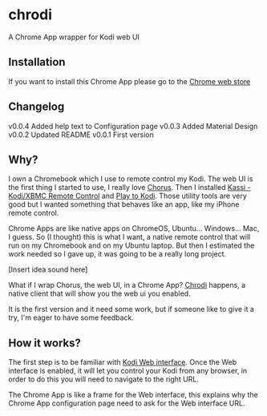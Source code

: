 # chrodi
A Chrome App wrapper for Kodi web UI

## Installation
If you want to install this Chrome App please go to the [Chrome web store](https://chrome.google.com/webstore/detail/kodi-chrome-app/dachpjcniijcophipfcedfiafioajkne)

## Changelog

v0.0.4 Added help text to Configuration page
v0.0.3 Added Material Design
v0.0.2 Updated README
v0.0.1 First version

## Why?

I own a Chromebook which I use to remote control my Kodi. The web UI is the first thing I started to use, I really love [Chorus](http://kodi.wiki/view/Add-on:Chorus). Then I installed [Kassi - Kodi/XBMC Remote Control](https://chrome.google.com/webstore/detail/kassi-kodixbmc-remote-con/jgannjdjlpnoibphpbmmfjkejcfhcmjp) and [Play to Kodi](https://chrome.google.com/webstore/detail/play-to-kodi/fncjhcjfnnooidlkijollckpakkebden). Those utility tools are very good but I wanted something that behaves like an app, like my iPhone remote control.

Chrome Apps are like native apps on ChromeOS, Ubuntu... Windows... Mac, I guess. So (I thought) this is what I want, a native remote control that will run on my Chromebook and on my Ubuntu laptop. But then I estimated the work needed so I gave up, it was going to be a really long project.

[Insert idea sound here]

What if I wrap Chorus, the web UI, in a Chrome App? [Chrodi](https://chrome.google.com/webstore/detail/kodi-chrome-app/dachpjcniijcophipfcedfiafioajkne) happens, a native client that will show you the web ui you enabled.

It is the first version and it need some work, but if someone like to give it a try, I'm eager to have some feedback.

## How it works?

The first step is to be familiar with [Kodi Web interface](http://kodi.wiki/view/web_interface). Once the Web interface is enabled, it will let you control your Kodi from any browser, in order to do this you will need to navigate to the right URL. 

The Chrome App is like a frame for the Web interface, this explains why the Chrome App configuration page need to ask for the Web interface URL.